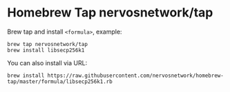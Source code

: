 # Homebrew Tap nervosnetwork/tap

Brew tap and install `<formula>`, example:

```
brew tap nervosnetwork/tap
brew install libsecp256k1
```

You can also install via URL:

```
brew install https://raw.githubusercontent.com/nervosnetwork/homebrew-tap/master/formula/libsecp256k1.rb
```
